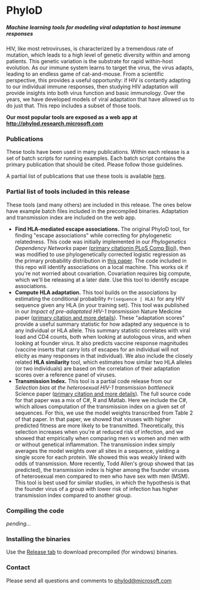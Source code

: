 # PhyloD
##### Machine learning tools for modeling viral adaptation to host immune responses

HIV, like most retroviruses, is characterized by a tremendous rate of mutation, which leads to a high level of genetic diversity within and among patients. This genetic variation is the substrate for rapid within-host evolution. As our immune system learns to target the virus, the virus adapts, leading to an endless game of cat-and-mouse. From a scientific perspective, this provides a useful opportunity: if HIV is contantly adapting to our individual immune responses, then studying HIV adaptation will provide insights into both virus function and basic immunology. Over the years, we have developed models of viral adaptation that have allowed us to do just that. This repo includes a subset of those tools.

__Our most popular tools are exposed as a web app at http://phylod.research.microsoft.com__

### Publications

These tools have been used in many publications. Within each release is a set of batch scripts for running examples. Each batch script contains the primary publication that should be cited. Please follow those guidelines. 

A partial list of publications that use these tools is available [here](http://research.microsoft.com/en-us/um/people/carlson/publications.html).

### Partial list of tools included in this release
These tools (and many others) are included in this release. The ones below have example batch files included in the precompiled binaries. Adaptation and transmission index are included on the web app.

* __Find HLA-mediated escape associations.__ The original PhyloD tool, for finding "escape associations" while correcting for phylogenetic relatedness. This code was initially implemented in our _Phylogenetics Dependency Networks_ paper  ([primary citationin PLoS Comp Biol](http://dx.doi.org/10.1371/journal.pcbi.1000225)), then was modified to use phylogenetically corrected logistic regression as the primary probability distribution in [this paper](http://jvi.asm.org/content/86/9/5230.full). The code included in this repo will identify associations on a local machine. This works ok if you're not worried about covariation. Covariation requires big compute, which we'll be releasing at a later date. Use this tool to identify escape associations.
* __Compute HLA adaptation.__ This tool builds on the associations by estimating the conditional probability `Pr(sequence | HLA)` for any HIV sequence given any HLA (in your training set). This tool was published in our _Impact of pre-adaptated HIV-1 transmission_ Nature Medicine paper ([primary citation and more details](http://research.microsoft.com/~carlson/papers/adaptation15.html)). These "adaptation scores" provide a useful summary statistic for how adapted any sequence is to any individual or HLA allele. This summary statistic correlates with viral load and CD4 counts, both when looking at autologous virus, and when looking at founder virus. It also predicts vaccine response magnitudes (vaccine inserts that carry lots of escapes for an individual will not elicity as many responses in that individual). We also include the closely related __HLA similarity__ tool, which estimates how similar two HLA alleles (or two individuals) are based on the correlation of their adaptation scores over a reference panel of viruses.
* __Transmission Index.__ This tool is a partial code release from our _Selection bias at the heterosexual HIV-1 transmission bottleneck_ Science paper ([primary citation and more details](http://research.microsoft.com/en-us/um/people/carlson/papers/selectionBias14.html)). The full source code for that paper was a mix of C#, R and Matlab. Here we include the C#, which allows computation of the transmission index on a given set of sequences. For this, we use the model weights transcribed from  Table 2 of that paper. In that paper, we showed that viruses with higher predicted fitness are more likely to be transmitted. Theoretically, this selection increases when you're at reduced risk of infection, and we showed that empirically when comparing men vs women and men with or without genetical inflammation. The transmission index simply averages the model weights over all sites in a sequence, yielding a single score for each protein. We showed this was weakly linked with odds of transmission. More recently, Todd Allen's group showed that (as predicted), the transmission index is higher among the founder viruses of heterosexual men compared to men who have sex with men (MSM). This tool is best used for similar studies, in which the hypothesis is that the founder virus of a group with lower risk of infection has higher transmission index compared to another group.

### Compiling the code

_pending..._

### Installing the binaries

Use the [Release tab](https://github.com/Microsoft/PhyloD/releases) to download precompiled (for windows) binaries.

### Contact

Please send all questions and comments to phylod@microsoft.com
